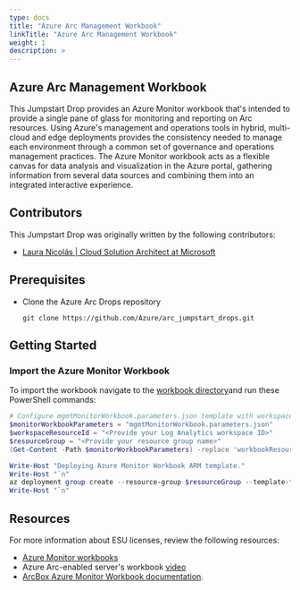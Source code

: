 ```yaml
---
type: docs
title: "Azure Arc Management Workbook"
linkTitle: "Azure Arc Management Workbook"
weight: 1
description: >
---
```


## Azure Arc Management Workbook

This Jumpstart Drop provides an Azure Monitor workbook that's intended to provide a single pane of glass for monitoring and reporting on Arc resources. Using Azure's management and operations tools in hybrid, multi-cloud and edge deployments provides the consistency needed to manage each environment through a common set of governance and operations management practices. The Azure Monitor workbook acts as a flexible canvas for data analysis and visualization in the Azure portal, gathering information from several data sources and combining them into an integrated interactive experience.

## Contributors

This Jumpstart Drop was originally written by the following contributors:

- [Laura Nicolás | Cloud Solution Architect at Microsoft](www.linkedin.com/in/lauranicolasd)

## Prerequisites

- Clone the Azure Arc Drops repository

    ```shell
    git clone https://github.com/Azure/arc_jumpstart_drops.git
    ```

## Getting Started

### Import the Azure Monitor Workbook

To import the workbook navigate to the [workbook directory](https://github.com/Azure/arc_jumpstart_drops/workbooks/arc_management_full/)and run these PowerShell commands:

```powershell
# Configure mgmtMonitorWorkbook.parameters.json template with workspace resource id
$monitorWorkbookParameters = "mgmtMonitorWorkbook.parameters.json"
$workspaceResourceId = "<Provide your Log Analytics workspace ID>"
$resourceGroup = "<Provide your resource group name>"
(Get-Content -Path $monitorWorkbookParameters) -replace 'workbookResourceId-stage',$workspaceResourceId | Set-Content -Path $monitorWorkbookParameters

Write-Host "Deploying Azure Monitor Workbook ARM template."
Write-Host "`n"
az deployment group create --resource-group $resourceGroup --template-file "mgmtMonitorWorkbook.json" --parameters "mgmtMonitorWorkbook.parameters.json"
Write-Host "`n"
```

## Resources

For more information about ESU licenses, review the following resources:

- [Azure Monitor workbooks](https://learn.microsoft.com/azure/azure-monitor/visualize/workbooks-overview)
- Azure Arc-enabled server's workbook [video](https://www.youtube.com/@azurearcjumpstart/search?query=workbook)
- [ArcBox Azure Monitor Workbook documentation](https://azurearcjumpstart.com/azure_jumpstart_arcbox/workbook/flavors/Full).
